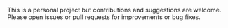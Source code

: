 This is a personal project but contributions and suggestions are welcome. Please open issues or pull requests for improvements or bug fixes.
